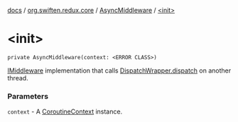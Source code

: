 [docs](../../index.md) / [org.swiften.redux.core](../index.md) / [AsyncMiddleware](index.md) / [&lt;init&gt;](./-init-.md)

# &lt;init&gt;

`private AsyncMiddleware(context: <ERROR CLASS>)`

[IMiddleware](../-i-middleware.md) implementation that calls [DispatchWrapper.dispatch](../-dispatch-wrapper/dispatch.md) on another thread.

### Parameters

`context` - A [CoroutineContext](#) instance.
